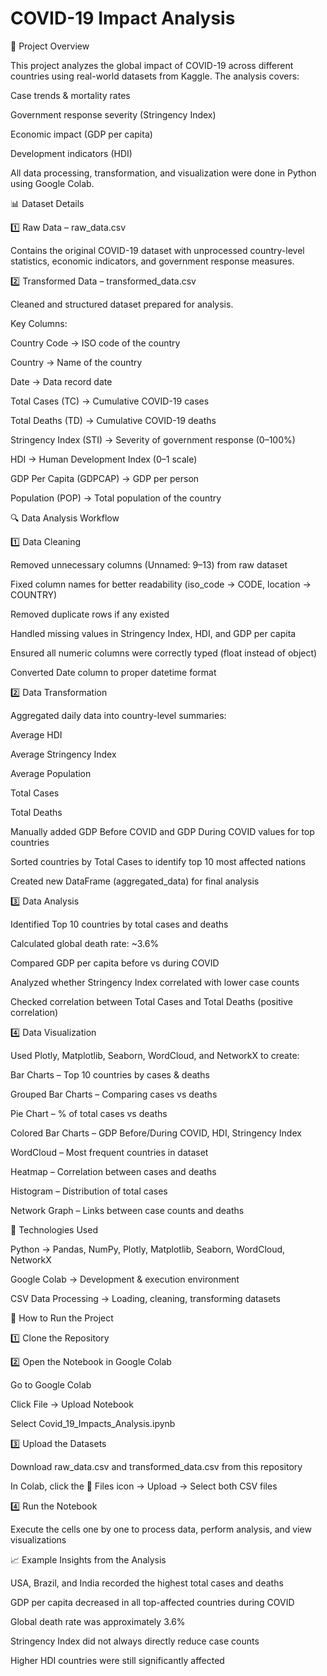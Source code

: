 # COVID-19 Impact Analysis

📌 Project Overview

This project analyzes the global impact of COVID-19 across different countries using real-world datasets from Kaggle.
The analysis covers:

Case trends & mortality rates

Government response severity (Stringency Index)

Economic impact (GDP per capita)

Development indicators (HDI)

All data processing, transformation, and visualization were done in Python using Google Colab.

📊 Dataset Details

1️⃣ Raw Data – raw_data.csv

Contains the original COVID-19 dataset with unprocessed country-level statistics, economic indicators, and government response measures.

2️⃣ Transformed Data – transformed_data.csv

Cleaned and structured dataset prepared for analysis.

Key Columns:

Country Code → ISO code of the country

Country → Name of the country

Date → Data record date

Total Cases (TC) → Cumulative COVID-19 cases

Total Deaths (TD) → Cumulative COVID-19 deaths

Stringency Index (STI) → Severity of government response (0–100%)

HDI → Human Development Index (0–1 scale)

GDP Per Capita (GDPCAP) → GDP per person

Population (POP) → Total population of the country

🔍 Data Analysis Workflow

1️⃣ Data Cleaning

Removed unnecessary columns (Unnamed: 9–13) from raw dataset

Fixed column names for better readability (iso_code → CODE, location → COUNTRY)

Removed duplicate rows if any existed

Handled missing values in Stringency Index, HDI, and GDP per capita

Ensured all numeric columns were correctly typed (float instead of object)

Converted Date column to proper datetime format

2️⃣ Data Transformation

Aggregated daily data into country-level summaries:

Average HDI

Average Stringency Index

Average Population

Total Cases

Total Deaths

Manually added GDP Before COVID and GDP During COVID values for top countries

Sorted countries by Total Cases to identify top 10 most affected nations

Created new DataFrame (aggregated_data) for final analysis

3️⃣ Data Analysis

Identified Top 10 countries by total cases and deaths

Calculated global death rate: ~3.6%

Compared GDP per capita before vs during COVID

Analyzed whether Stringency Index correlated with lower case counts

Checked correlation between Total Cases and Total Deaths (positive correlation)

4️⃣ Data Visualization

Used Plotly, Matplotlib, Seaborn, WordCloud, and NetworkX to create:

Bar Charts – Top 10 countries by cases & deaths

Grouped Bar Charts – Comparing cases vs deaths

Pie Chart – % of total cases vs deaths

Colored Bar Charts – GDP Before/During COVID, HDI, Stringency Index

WordCloud – Most frequent countries in dataset

Heatmap – Correlation between cases and deaths

Histogram – Distribution of total cases

Network Graph – Links between case counts and deaths

🔧 Technologies Used

Python → Pandas, NumPy, Plotly, Matplotlib, Seaborn, WordCloud, NetworkX

Google Colab → Development & execution environment

CSV Data Processing → Loading, cleaning, transforming datasets

🚀 How to Run the Project

1️⃣ Clone the Repository

2️⃣ Open the Notebook in Google Colab

Go to Google Colab

Click File → Upload Notebook

Select Covid_19_Impacts_Analysis.ipynb

3️⃣ Upload the Datasets

Download raw_data.csv and transformed_data.csv from this repository

In Colab, click the 📂 Files icon → Upload → Select both CSV files

4️⃣ Run the Notebook

Execute the cells one by one to process data, perform analysis, and view visualizations

📈 Example Insights from the Analysis

USA, Brazil, and India recorded the highest total cases and deaths

GDP per capita decreased in all top-affected countries during COVID

Global death rate was approximately 3.6%

Stringency Index did not always directly reduce case counts

Higher HDI countries were still significantly affected
